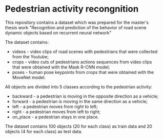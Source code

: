 # Pedestrian activity recongnition

This repository contains a dataset which was prepared for the master's thesis work "Recognition and prediction of the behavior of road scene dynamic objects based on recurrent neural network"

The dataset contains:
+ videos - video clips of road scenes with pedestrians that were collected from the Youtube;
+ crops - video cuts of pedestrians actions sequences from video clips that were obtained with the Mask R-CNN model;
+ poses - human pose keypoints from crops that were obtained with the MoveNet model.

All objects are divided into 5 classes according to the pedestrian activity:
+ backward - a pedestrian is moving in the opposite direction as a vehicle;
+ forward - a pedestrian is moving in the same direction as a vehicle;
+ left - a pedestrian moves from right to left;
+ right - a pedestrian moves from left to right;
+ on_place - a pedestrian stays in one place.

The dataset contains 100 objects (20 for each class) as train data and 20 objects (4 for each class) as test data.